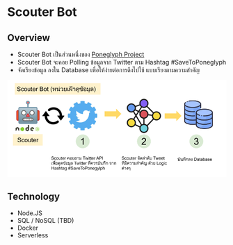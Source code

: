 # Scouter Bot

## Overview

* Scouter Bot เป็นส่วนหนึ่งของ [Poneglyph Project](https://github.com/freedevth/poneglyph)
* Scouter Bot จะคอย Polling ข้อมูลจาก Twitter ตาม Hashtag #SaveToPoneglyph
* จัดเรียงข้อมูล ลงใน Database เพื่อให้ง่ายต่อการดึงไปใช้ แบบเรียงตามความสำคัญ

![Scouter Flow](https://github.com/freedevth/poneglyph/blob/master/docs/mechanism/02-scouter.png?raw=true)

## Technology
- Node.JS
- SQL / NoSQL (TBD)
- Docker
- Serverless
